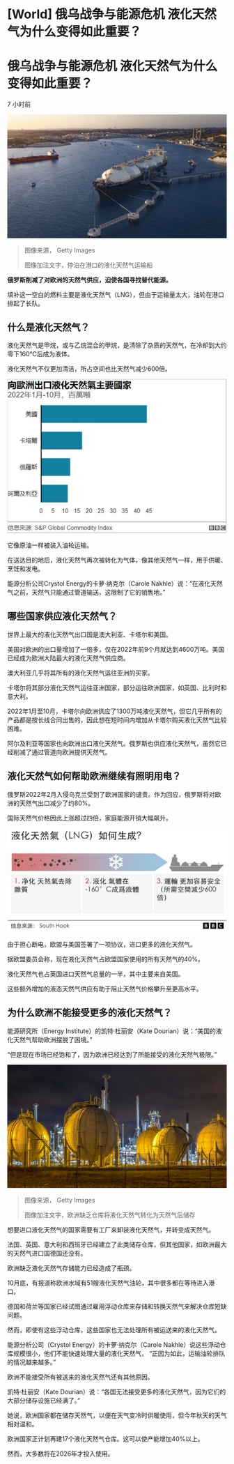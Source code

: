 # [World] 俄乌战争与能源危机 液化天然气为什么变得如此重要？

#  俄乌战争与能源危机 液化天然气为什么变得如此重要？

7 小时前

![停泊在港口的液化天然气运输船](_127591682_lngindex.png)

> 图像来源，  Getty Images
>
> 图像加注文字，停泊在港口的液化天然气运输船

**俄罗斯削减了对欧洲的天然气供应，迫使各国寻找替代能源。**

填补这一空白的燃料主要是液化天然气（LNG），但由于运输量太大，油轮在港口排起了长队。

##  什么是液化天然气？

液化天然气是甲烷，或与乙烷混合的甲烷，是清除了杂质的天然气，在冷却到大约零下160℃后成为液体。

液化天然气不仅更加清洁，所占空间也比天然气减少600倍。

![向欧洲出口液化天然气主要国家](_127666187_94a6e807-a433-4bbb-a0b8-25c6231962ec.jpg)

它像原油一样被装入油轮运输。

在送达目的地后，液化天然气再次被转化为气体，像其他天然气一样，用于供暖、烹饪和发电。

能源分析公司Crystol Energy的卡萝·纳克尔（Carole Nakhle）说：“在液化天然气之前，天然气只能通过管道输送，这限制了它的销售地。”

##  哪些国家供应液化天然气？

世界上最大的液化天然气出口国是澳大利亚、卡塔尔和美国。

美国对欧洲的出口量增加了一倍多，仅在2022年前9个月就达到4600万吨。美国已经成为欧洲大陆最大的液化天然气供应商。

澳大利亚几乎将其所有的液化天然气运往亚洲的买家。

卡塔尔将其部分液化天然气运往亚洲国家，部分运往欧洲国家，如英国、比利时和意大利。

2022年1月至10月，卡塔尔向欧洲供应了1300万吨液化天然气，但它几乎所有的产品都是按长线合同出售的，因此想在短时间内增加从卡塔尔购买液化天然气比较困难。

阿尔及利亚等国家也向欧洲出口液化天然气。俄罗斯也供应液化天然气，虽然它已经削减了通过管道向欧洲提供天然气。

##  液化天然气如何帮助欧洲继续有照明用电？

俄罗斯2022年2月入侵乌克兰受到了欧洲国家的谴责。作为回应，俄罗斯将对欧洲的天然气出口减少了约80%。

国际天然气价格因此上涨超过四倍，家庭能源开销大幅飙升。

![液化天然气如何生成](_127666188_5ffc4363-5365-4c0a-be15-02060b319f6a.jpg)

由于担心断电，欧盟与美国签署了一项协议，进口更多的液化天然气。

据欧盟委员会称，现在液化天然气占欧盟国家使用的所有天然气的40%。

液化天然气也占英国进口天然气总量的一半，其中主要来自美国。

这些额外增加的液态天然气供应有助于阻止天然气价格攀升至更高水平。

##  为什么欧洲不能接受更多的液化天然气？

能源研究所（Energy Institute）的凯特·杜丽安（Kate Dourian）说：“美国的液化天然气帮助欧洲摆脱了困境。”

“但是现在市场已经饱和了，因为欧洲已经达到了所能接受的液化天然气极限。”

![荷兰的液化天然气储藏罐](_127591678_lngstorageandregasifiicationplants.png)

> 图像来源，  Getty Images
>
> 图像加注文字，欧洲缺乏仓库将液化天然气转化为天然气后储存

想要进口液化天然气的国家需要有工厂来卸装液化天然气，并转变成天然气。

法国、英国、意大利和西班牙已经建立了此类储存仓库，但其他国家，如欧洲最大的天然气进口国德国还没有。

欧洲缺乏液化天然气存储能力已经造成了瓶颈。

10月底，有报道称欧洲水域有51艘液化天然气油轮，其中很多都在等待进入港口。

德国和荷兰等国家已经试图通过雇用浮动仓库来存储和转换天然气来解决仓库短缺问题。

然而，即使有这些浮动仓库，这些国家也无法处理所有被运送来的液化天然气。

能源分析公司（Crystol Energy）的卡萝·纳克尔（Carole Nakhle）说这些浮动仓库规模很小，他们不能快速处理大量的液化天然气， “正因为如此，运输油轮排队的情况越来越多。”

欧洲不能接受所有被送来的液化天然气还有其他原因。

凯特·杜丽安（Kate Dourian）说：“各国无法接受更多的液化天然气，因为它们的大部分储存设施已经满了。”

她说，欧洲国家都在储存天然气，以便在天气变冷时供暖使用，但今年秋天的天气相对温和。

欧洲国家正计划再建17个液化天然气仓库。这可以使产能增加40%以上。

然而，大多数将在2026年才投入使用。


